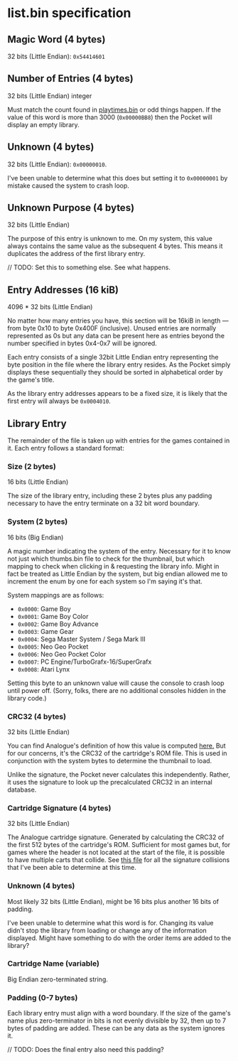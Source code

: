 # list.bin specification

## Magic Word (4 bytes)

32 bits (Little Endian): `0x54414601`

## Number of Entries (4 bytes)

32 bits (Little Endian) integer

Must match the count found in [playtimes.bin](./playtimes.md) or odd things happen. If the value of this word is more
than 3000 (`0x00000BB8`) then the Pocket will display an empty library.

## Unknown (4 bytes)

32 bits (Little Endian): `0x00000010`.

I've been unable to determine what this does but setting it to `0x00000001` by mistake caused the system to crash loop.

## Unknown Purpose (4 bytes)

32 bits (Little Endian)

The purpose of this entry is unknown to me. On my system, this value always contains the same value as the subsequent 4
bytes. This means it duplicates the address of the first library entry.

// TODO: Set this to something else. See what happens.

## Entry Addresses (16 kiB)

4096 * 32 bits (Little Endian)

No matter how many entries you have, this section will be 16kiB in length —
from byte 0x10 to byte 0x400F (inclusive). Unused entries are normally represented as 0s but any data can be present
here as entries beyond the number specified in bytes 0x4-0x7 will be ignored.

Each entry consists of a single 32bit Little Endian entry representing the byte position in the file where the library
entry resides. As the Pocket simply displays these sequentially they should be sorted in alphabetical order by the
game's title.

As the library entry addresses appears to be a fixed size, it is likely that the first entry will always be `0x0004010`.

## Library Entry

The remainder of the file is taken up with entries for the games contained in it. Each entry follows a standard format:

### Size (2 bytes)

16 bits (Little Endian)

The size of the library entry, including these 2 bytes plus any padding necessary to have the entry terminate on a 32
bit word boundary.

### System (2 bytes)

16 bits (Big Endian)

A magic number indicating the system of the entry. Necessary for it to know not just which thumbs.bin file to check for
the thumbnail, but which mapping to check when clicking in & requesting the library info. Might in fact be treated as
Little Endian by the system, but big endian allowed me to increment the enum by one for each system so I'm saying it's
that.

System mappings are as follows:

* `0x0000`: Game Boy
* `0x0001`: Game Boy Color
* `0x0002`: Game Boy Advance
* `0x0003`: Game Gear
* `0x0004`: Sega Master System / Sega Mark III
* `0x0005`: Neo Geo Pocket
* `0x0006`: Neo Geo Pocket Color
* `0x0007`: PC Engine/TurboGrafx-16/SuperGrafx
* `0x0008`: Atari Lynx

Setting this byte to an unknown value will cause the console to crash loop until power off. (Sorry, folks, there are no
additional consoles hidden in the library code.)

### CRC32 (4 bytes)

32 bits (Little Endian)

You can find Analogue's definition of how this value is
computed [here.](https://www.analogue.co/developer/docs/library#filename-generation) But for our concerns, it's the
CRC32 of the cartridge's ROM file. This is used in conjunction with the system bytes to determine the thumbnail to load.

Unlike the signature, the Pocket never calculates this independently. Rather, it uses the signature to look up the
precalculated CRC32 in an internal database.

### Cartridge Signature (4 bytes)

32 bits (Little Endian)

The Analogue cartridge signature. Generated by calculating the CRC32 of the first 512 bytes of the cartridge's ROM.
Sufficient for most games but, for games where the header is not located at the start of the file, it is possible to
have multiple carts that collide. See [this file](./collisions.md) for all the signature collisions that I've been
able to determine at this time.

### Unknown (4 bytes)

Most likely 32 bits (Little Endian), might be 16 bits plus another 16 bits of padding.

I've been unable to determine what this word is for. Changing its value didn't stop the library from loading or change
any of the information displayed. Might have something to do with the order items are added to the library?

### Cartridge Name (variable)

Big Endian zero-terminated string.

### Padding (0-7 bytes)

Each library entry must align with a word boundary. If the size of the game's name plus zero-terminator in bits is not
evenly divisible by 32, then up to 7 bytes of padding are added. These can be any data as the system ignores it.

// TODO: Does the final entry also need this padding?
